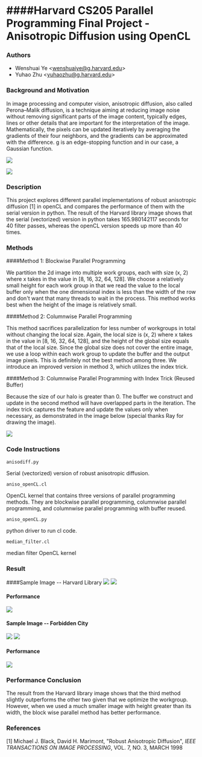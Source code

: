 ####Harvard CS205 Parallel Programming Final Project - Anisotropic Diffusion using OpenCL
============================================
### Authors
* Wenshuai Ye \<wenshuaiye@g.harvard.edu\>
* Yuhao Zhu \<yuhaozhu@g.harvard.edu\>

### Background and Motivation
In image processing and computer vision, anisotropic diffusion, also called Perona–Malik diffusion, is a technique aiming at reducing image noise without removing significant parts of the image content, typically edges, lines or other details that are important for the interpretation of the image. Mathematically, the pixels can be updated iteratively by averaging the gradients of their four neighbors, and the gradients can be approximated with the difference. g is an edge-stopping function and in our case, a Gaussian function.

![](img/equation.png)

![](img/fourneighbors.png)

### Description
This project explores different parallel implementations of robust anisotropic diffusion [1] in openCL and compares the performance of them with the serial version in python. The result of the Harvard library image shows that the serial (vectorized) version in python takes 165.980142117 seconds for 40 filter passes, whereas the openCL version speeds up more than 40 times. 

### Methods
####Method 1: Blockwise Parallel Programming

We partition the 2d image into multiple work groups, each with size (x, 2) where x takes in the value in [8, 16, 32, 64, 128]. We choose a relatively small height for each work group in that we read the value to the local buffer only when the one dimensional index is less than the width of the row and don't want that many threads to wait in the process. This method works best when the height of the image is relatively small.

####Method 2: Columnwise Parallel Programming

This method sacrifices parallelization for less number of workgroups in total without changing the local size. Again, the local size is (x, 2) where x takes in the value in [8, 16, 32, 64, 128], and the height of the global size equals that of the local size. Since the global size does not cover the entire image, we use a loop within each work group to update the buffer and the output image pixels. This is definitely not the best method among three. We introduce an improved version in method 3, which utilizes the index trick.

####Method 3: Columnwise Parallel Programming with Index Trick (Reused Buffer)

Because the size of our halo is greater than 0. The buffer we construct and update in the second method will have overlapped parts in the iteration. The index trick captures the feature and update the values only when necessary, as demonstrated in the image below (special thanks Ray for drawing the image).

![](img/index_trick.png)

### Code Instructions

```
anisodiff.py
```
Serial (vectorized) version of robust anisotropic diffusion.

```
aniso_openCL.cl
```
OpenCL kernel that contains three versions of parallel programming methods. They are blockwise parallel programming, columnwise parallel programming, and columnwise parallel programming with buffer reused.

```
aniso_openCL.py
```
python driver to run cl code.

```
median_filter.cl
```
median filter OpenCL kernel

### Result
####Sample Image -- Harvard Library
![](img/original.png)
![](img/I020i40.png)
#### Performance
![](img/ParallelGraph.png)
#### Sample Image -- Forbidden City
![](img/originallion.png)
![](img/l020i40lion.png)
#### Performance
![](img/lionGraph.png)

### Performance Conclusion

The result from the Harvard library image shows that the third method slightly outperforms the other two given that we optimize the workgroup. However, when we used a much smaller image with height greater than its width, the block wise parallel method has better performance.


### References
[1] Michael J. Black, David H. Marimont, "Robust Anisotropic Diffusion", *IEEE TRANSACTIONS ON IMAGE PROCESSING*, VOL. 7, NO. 3, MARCH 1998
